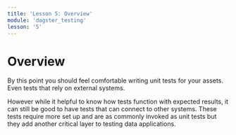 ```yaml
---
title: 'Lesson 5: Overview'
module: 'dagster_testing'
lesson: '5'
---
```


# Overview

By this point you should feel comfortable writing unit tests for your assets. Even tests that rely on external systems.

However while it helpful to know how tests function with expected results, it can still be good to have tests that can connect to other systems. These tests require more set up and are as commonly invoked as unit tests but they add another critical layer to testing data applications.